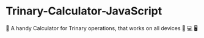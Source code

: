 # Trinary-Calculator-JavaScript
📱 A handy Calculator for Trinary operations, that works on all devices 📱 💻 🖥
